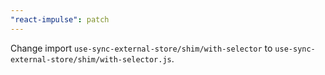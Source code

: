 ```yaml
---
"react-impulse": patch
---
```


Change import `use-sync-external-store/shim/with-selector` to `use-sync-external-store/shim/with-selector.js`.
